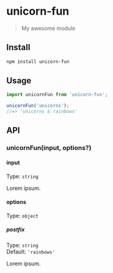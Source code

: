 # unicorn-fun

> My awesome module

## Install

```sh
npm install unicorn-fun
```

## Usage

```js
import unicornFun from 'unicorn-fun';

unicornFun('unicorns');
//=> 'unicorns & rainbows'
```

## API

### unicornFun(input, options?)

#### input

Type: `string`

Lorem ipsum.

#### options

Type: `object`

##### postfix

Type: `string`\
Default: `'rainbows'`

Lorem ipsum.

